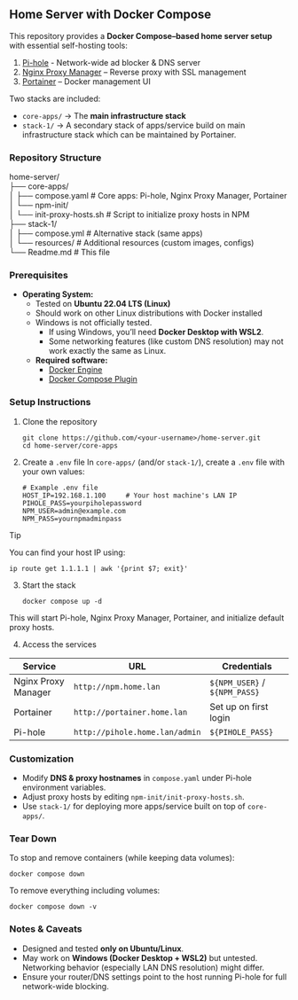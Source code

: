## Home Server with Docker Compose
This repository provides a **Docker Compose–based home server setup** with essential self-hosting tools:
1. [Pi-hole](https://pi-hole.net/) - Network-wide ad blocker & DNS server
2. [Nginx Proxy Manager](https://nginxproxymanager.com/) – Reverse proxy with SSL management
3. [Portainer](https://www.portainer.io/) – Docker management UI

Two stacks are included:
- `core-apps/` → The **main infrastructure stack**
- `stack-1/` → A secondary stack of apps/service build on main infrastructure stack which can be maintained by Portainer.

### Repository Structure
home-server/  
├── core-apps/  
│   ├── compose.yaml            # Core apps: Pi-hole, Nginx Proxy Manager, Portainer  
│   └── npm-init/  
│       └── init-proxy-hosts.sh # Script to initialize proxy hosts in NPM  
├── stack-1/  
│   ├── compose.yml             # Alternative stack (same apps)  
│   └── resources/              # Additional resources (custom images, configs)  
└── Readme.md                   # This file  

### Prerequisites
- **Operating System:**
  - Tested on **Ubuntu 22.04 LTS (Linux)**
  - Should work on other Linux distributions with Docker installed
  - Windows is not officially tested.
    - If using Windows, you’ll need **Docker Desktop with WSL2**.
    - Some networking features (like custom DNS resolution) may not work exactly the same as Linux.
  - **Required software:**
    - [Docker Engine](https://docs.docker.com/engine/install/)
    - [Docker Compose Plugin](https://docs.docker.com/compose/install/linux/)

### Setup Instructions
1. Clone the repository   
    ```
    git clone https://github.com/<your-username>/home-server.git
    cd home-server/core-apps
    ```
2. Create a `.env` file
In `core-apps/` (and/or `stack-1/`), create a `.env` file with your own values:  
    ```
    # Example .env file
    HOST_IP=192.168.1.100     # Your host machine's LAN IP
    PIHOLE_PASS=yourpiholepassword
    NPM_USER=admin@example.com
    NPM_PASS=yournpmadminpass
    ```
> [!TIP]
> You can find your host IP using:
> ```
> ip route get 1.1.1.1 | awk '{print $7; exit}'
> ```

3. Start the stack 
    ```
    docker compose up -d
    ```
This will start Pi-hole, Nginx Proxy Manager, Portainer, and initialize default proxy hosts.   

4. Access the services   

| Service              | URL                             | Credentials                     |
|----------------------|---------------------------------|---------------------------------|
| Nginx Proxy Manager  | `http://npm.home.lan`           | `${NPM_USER}` / `${NPM_PASS}`   |
| Portainer            | `http://portainer.home.lan`     | Set up on first login           |
| Pi-hole              | `http://pihole.home.lan/admin`  | `${PIHOLE_PASS}`                |

### Customization
- Modify **DNS & proxy hostnames** in `compose.yaml` under Pi-hole environment variables.
- Adjust proxy hosts by editing `npm-init/init-proxy-hosts.sh`.
- Use `stack-1/` for deploying more apps/service built on top of `core-apps/`.

### Tear Down
To stop and remove containers (while keeping data volumes):
```
docker compose down
```
To remove everything including volumes:
```
docker compose down -v
```

### Notes & Caveats
- Designed and tested **only on Ubuntu/Linux**.
- May work on **Windows (Docker Desktop + WSL2)** but untested. Networking behavior (especially LAN DNS resolution) might differ.
- Ensure your router/DNS settings point to the host running Pi-hole for full network-wide blocking.